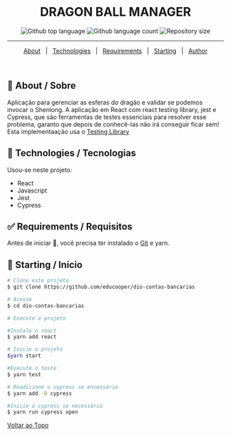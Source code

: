 

<h1 align="center">DRAGON BALL MANAGER</h1>
<p align="center">
  <img alt="Github top language" src="https://img.shields.io/github/languages/top/educooper/dragon-ball-manager?color=green">

  <img alt="Github language count" src="https://img.shields.io/github/languages/count/educooper/dragon-ball-manager?color=56BEB8">

  <img alt="Repository size" src="https://img.shields.io/github/repo-size/educooper/dragon-ball-manager?color=56BEB8">

<hr>


<p align="center">
  <a href="#dart-about">About</a> &#xa0; | &#xa0; 
  <!-- <a href="#sparkles-features">Features</a> &#xa0; | &#xa0; -->
  <a href="#rocket-technologies">Technologies</a> &#xa0; | &#xa0;
  <a href="#white_check_mark-requirements">Requirements</a> &#xa0; | &#xa0;
  <a href="#checkered_flag-starting">Starting</a> &#xa0; | &#xa0;
  <!-- <a href="#memo-license">License</a> &#xa0; | &#xa0; -->
  <a href="https://github.com/educooper" target="_blank">Author</a>
</p>

<br>

## :dart: About / Sobre ##

Aplicação para gerenciar as esferas do dragão e validar se podemos invocar o Shenlong. A aplicação em React com react testing library, jest e Cypress, que são ferramentas de testes essenciais para resolver esse problema, garanto que depois de conhecê-las não irá conseguir ficar sem! Esta implementaação usa o [Testing Library](https://testing-library.com/)

## :rocket: Technologies / Tecnologias ##

Usou-se neste projeto:

- React
- Javascript
- Jest
- Cypress

## :white_check_mark: Requirements / Requisitos ##

Antes de iniciar :checkered_flag:, você precisa ter instalado o [Git](https://git-scm.com) e yarn.

## :checkered_flag: Starting / Início ##

```bash
# Clone este projeto
$ git clone https://github.com/educooper/dio-contas-bancarias

# Acesse
$ cd dio-contas-bancarias

# Execute o projeto

#Instale o react
$ yarn add react

# Inicie o projeto
$yarn start

#Execute o teste
$ yarn test

# Readicione o cypress se encessário
$ yarn add -D cypress

#Inicie o cypress se necessário
$ yarn run cypress open

```

<a href="#top">Voltar ao Topo</a>
